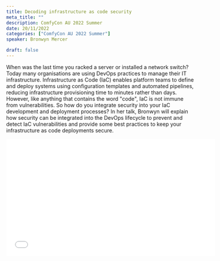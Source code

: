 ```yaml
---
title: Decoding infrastructure as code security
meta_title: ""
description: ComfyCon AU 2022 Summer
date: 20/11/2022
categories: ["ComfyCon AU 2022 Summer"]
speaker: Bronwyn Mercer

draft: false
---
```

When was the last time you racked a server or installed a network switch? Today many organisations are using DevOps practices to manage their IT infrastructure. Infrastructure as Code (IaC) enables platform teams to define and deploy systems using configuration templates and automated pipelines, reducing infrastructure provisioning time to minutes rather than days. However, like anything that contains the word "code", IaC is not immune from vulnerabilities. So how do you integrate security into your IaC development and deployment processes? In her talk, Bronwyn will explain how security can be integrated into the DevOps lifecycle to prevent and detect IaC vulnerabilities and provide some best practices to keep your infrastructure as code deployments secure.

<iframe width="560" height="315" src="None" title="YouTube video player" frameborder="0" allow="accelerometer; autoplay; clipboard-write; encrypted-media; gyroscope; picture-in-picture; web-share" allowfullscreen></iframe>